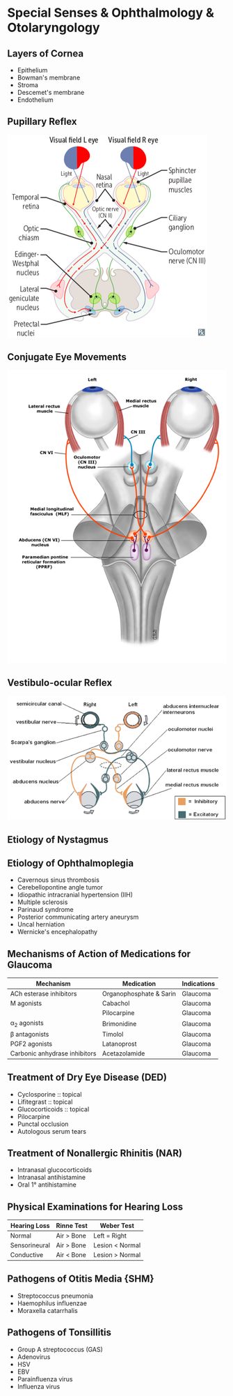 # Special Senses & Ophthalmology & Otolaryngology

## Layers of Cornea

- Epithelium
- Bowman's membrane
- Stroma
- Descemet's membrane
- Endothelium

## Pupillary Reflex

![](../Figures/Pupillary%20Reflex.png)

## Conjugate Eye Movements

![](../Figures/Conjugate%20Eye%20Movements.jpg)

## Vestibulo-ocular Reflex

![](../Figures/Vestibulo-ocular%20Reflex.png)

## Etiology of Nystagmus

## Etiology of Ophthalmoplegia

- Cavernous sinus thrombosis
- Cerebellopontine angle tumor
- Idiopathic intracranial hypertension (IIH)
- Multiple sclerosis
- Parinaud syndrome
- Posterior communicating artery aneurysm
- Uncal herniation
- Wernicke's encephalopathy

## Mechanisms of Action of Medications for Glaucoma

|Mechanism|Medication|Indications|
|-|-|-|
|ACh esterase inhibitors|Organophosphate & Sarin|Glaucoma|
|M agonists|Cabachol|Glaucoma|
||Pilocarpine|Glaucoma|
|α<sub>2</sub> agonists|Brimonidine|Glaucoma|
|β antagonists|Timolol|Glaucoma|
|PGF2 agonists|Latanoprost|Glaucoma|
|Carbonic anhydrase inhibitors|Acetazolamide|Glaucoma|

## Treatment of Dry Eye Disease (DED)

- Cyclosporine :: topical
- Lifitegrast :: topical
- Glucocorticoids :: topical
- Pilocarpine
- Punctal occlusion
- Autologous serum tears

## Treatment of Nonallergic Rhinitis (NAR)

- Intranasal glucocorticoids
- Intranasal antihistamine
- Oral 1° antihistamine

## Physical Examinations for Hearing Loss

|Hearing Loss|Rinne Test|Weber Test|
|-|-|-|
|Normal|Air > Bone|Left = Right|
|Sensorineural|Air > Bone|Lesion < Normal|
|Conductive|Air < Bone|Lesion > Normal|

## Pathogens of Otitis Media {SHM}

- Streptococcus pneumonia
- Haemophilus influenzae
- Moraxella catarrhalis

## Pathogens of Tonsillitis

- Group A streptococcus (GAS)
- Adenovirus
- HSV
- EBV
- Parainfluenza virus
- Influenza virus
